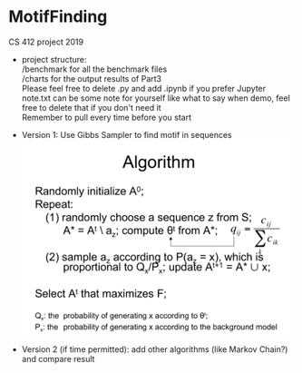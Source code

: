 # MotifFinding
CS 412 project 2019
  
* project structure:  
  /benchmark for all the benchmark files  
  /charts for the output results of Part3  
  Please feel free to delete .py and add .ipynb if you prefer Jupyter   
  note.txt can be some note for yourself like what to say when demo, feel free to delete that if you don't need it  
  Remember to pull every time before you start 

* Version 1: Use Gibbs Sampler to find motif in sequences  
  ![Gibbs](Gibbs.png)
* Version 2 (if time permitted): add other algorithms (like Markov Chain?) and compare result